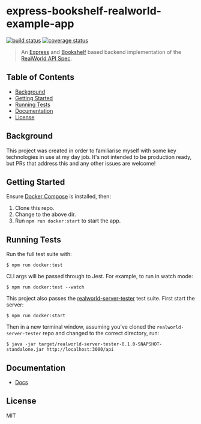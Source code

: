 # express-bookshelf-realworld-example-app

[![build status](https://img.shields.io/github/workflow/status/tanem/express-bookshelf-realworld-example-app/CI?style=flat-square)](https://github.com/tanem/express-bookshelf-realworld-example-app/actions?query=workflow%3ACI)
[![coverage status](https://img.shields.io/codecov/c/github/tanem/express-bookshelf-realworld-example-app.svg?style=flat-square)](https://codecov.io/gh/tanem/express-bookshelf-realworld-example-app)

> An [Express](https://expressjs.com/) and [Bookshelf](http://bookshelfjs.org/) based backend implementation of the [RealWorld API Spec](https://github.com/gothinkster/realworld/tree/master/api).

## Table of Contents

- [Background](#background)
- [Getting Started](#getting-started)
- [Running Tests](#running-tests)
- [Documentation](#documentation)
- [License](#license)

## Background

This project was created in order to familiarise myself with some key technologies in use at my day job. It's not intended to be production ready, but PRs that address this and any other issues are welcome!

## Getting Started

Ensure [Docker Compose](https://docs.docker.com/compose/install/) is installed, then:

1.  Clone this repo.
2.  Change to the above dir.
3.  Run `npm run docker:start` to start the app.

## Running Tests

Run the full test suite with:

```
$ npm run docker:test
```

CLI args will be passed through to Jest. For example, to run in watch mode:

```
$ npm run docker:test --watch
```

This project also passes the [realworld-server-tester](https://github.com/agrison/realworld-server-tester) test suite. First start the server:

```
$ npm run docker:start
```

Then in a new terminal window, assuming you've cloned the `realworld-server-tester` repo and changed to the correct directory, run:

```
$ java -jar target/realworld-server-tester-0.1.0-SNAPSHOT-standalone.jar http://localhost:3000/api
```

## Documentation

- [Docs](/docs/)

## License

MIT

